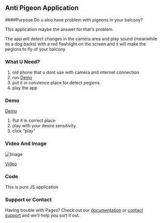 ## Anti Pigeon Application

####Purpose
Do u also have problem with pigeons in your balcony?

This application maybe the answer for that's problem.

The app will detect changes in the camera area and play sound (meanwhile its a dog barks) 
with a red flashlight on the screen and it will make the pegions
to fly of your balcony

### What U Need?
1. old phone that u dont use with camera and internet connection
2. run [Demo]("https://chenreuven.github.io/anti-pigeon/app)
3. put it in convience place for detect pegions
4. play the app


### Demo
[Demo]("https://chenreuven.github.io/anti-pigeon/app)

1. Put it in correct place
2. play with your desire sensitivity
3. click "play"

### Video And Image
![Image](src)

[Video]("youtube")

### Code
This is pure JS application

### Support or Contact

Having trouble with Pages? Check out our [documentation](https://help.github.com/categories/github-pages-basics/) or [contact support](https://github.com/contact) and we’ll help you sort it out.
